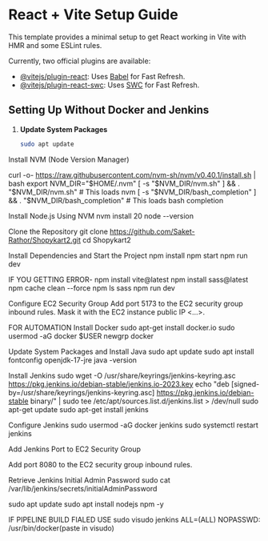 # React + Vite Setup Guide

This template provides a minimal setup to get React working in Vite with HMR and some ESLint rules.

Currently, two official plugins are available:

- [@vitejs/plugin-react](https://github.com/vitejs/vite-plugin-react/blob/main/packages/plugin-react/README.md): Uses [Babel](https://babeljs.io/) for Fast Refresh.
- [@vitejs/plugin-react-swc](https://github.com/vitejs/vite-plugin-react-swc): Uses [SWC](https://swc.rs/) for Fast Refresh.

## Setting Up Without Docker and Jenkins

1. **Update System Packages**  
   ```bash
   sudo apt update
Install NVM (Node Version Manager)

curl -o- https://raw.githubusercontent.com/nvm-sh/nvm/v0.40.1/install.sh | bash
export NVM_DIR="$HOME/.nvm"
[ -s "$NVM_DIR/nvm.sh" ] && \. "$NVM_DIR/nvm.sh"  # This loads nvm
[ -s "$NVM_DIR/bash_completion" ] && \. "$NVM_DIR/bash_completion"  # This loads bash completion

Install Node.js Using NVM
nvm install 20
node --version

Clone the Repository
git clone https://github.com/Saket-Rathor/Shopykart2.git
cd Shopykart2

Install Dependencies and Start the Project
npm install
npm start
npm run dev

IF YOU GETTING ERROR-
npm install vite@latest
npm install sass@latest
npm cache clean --force
npm ls sass
npm run dev


Configure EC2 Security Group
Add port 5173 to the EC2 security group inbound rules.
Mask it with the EC2 instance public IP <...>.

FOR AUTOMATION
Install Docker
sudo apt-get install docker.io
sudo usermod -aG docker $USER
newgrp docker

Update System Packages and Install Java
sudo apt update
sudo apt install fontconfig openjdk-17-jre
java -version

Install Jenkins
sudo wget -O /usr/share/keyrings/jenkins-keyring.asc https://pkg.jenkins.io/debian-stable/jenkins.io-2023.key
echo "deb [signed-by=/usr/share/keyrings/jenkins-keyring.asc] https://pkg.jenkins.io/debian-stable binary/" | sudo tee /etc/apt/sources.list.d/jenkins.list > /dev/null
sudo apt-get update
sudo apt-get install jenkins

Configure Jenkins
sudo usermod -aG docker jenkins
sudo systemctl restart jenkins

Add Jenkins Port to EC2 Security Group

Add port 8080 to the EC2 security group inbound rules.

Retrieve Jenkins Initial Admin Password
sudo cat /var/lib/jenkins/secrets/initialAdminPassword

sudo apt update
sudo apt install nodejs npm -y

IF PIPELINE BUILD FIALED USE
sudo visudo
jenkins ALL=(ALL) NOPASSWD: /usr/bin/docker(paste in visudo)


